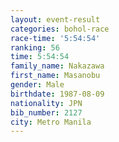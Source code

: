 ```yaml
---
layout: event-result 
categories: bohol-race 
race-time: '5:54:54'
ranking: 56
time: 5:54:54
family_name: Nakazawa
first_name: Masanobu
gender: Male
birthdate: 1987-08-09
nationality: JPN
bib_number: 2127
city: Metro Manila
---
```

